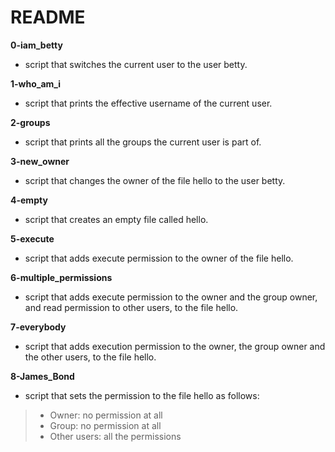 # README

**0-iam_betty**
* script that switches the current user to the user betty.

**1-who_am_i**
* script that prints the effective username of the current user.

**2-groups**
* script that prints all the groups the current user is part of.

**3-new_owner**
* script that changes the owner of the file hello to the user betty.

**4-empty**
* script that creates an empty file called hello.

**5-execute**
* script that adds execute permission to the owner of the file hello.

**6-multiple_permissions**
* script that adds execute permission to the owner and the group owner, and read permission to other users, to the file hello.

**7-everybody**
* script that adds execution permission to the owner, the group owner and the other users, to the file hello.

**8-James_Bond**
* script that sets the permission to the file hello as follows:
> * Owner: no permission at all
> * Group: no permission at all
> * Other users: all the permissions